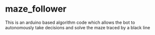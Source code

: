 # maze_follower
This is an arduino based algorithm code which allows the bot to autonomously take decisions and solve the maze traced by a black line
